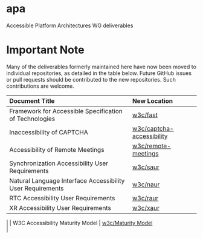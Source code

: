 # apa
Accessible Platform Architectures WG deliverables

# Important Note
Many of the deliverables formerly maintained here have now been moved to individual repositories, as detailed in the table below. Future GitHub issues or pull requests should be contributed to the new repositories. Such contributions are welcome.

| Document Title                                             | New Location                                                               |
|:-----------------------------------------------------------|:---------------------------------------------------------------------------|
| Framework for Accessible Specification of Technologies     | [w3c/fast](https://github.com/w3c/fast/)                                                                           |
| Inaccessibility of CAPTCHA                                 | [w3c/captcha-accessibility](https://github.com/w3c/captcha-accessibility/) |
| Accessibility of Remote Meetings                           | [w3c/remote-meetings](https://github.com/w3c/remote-meetings/)             |
| Synchronization Accessibility User Requirements            | [w3c/saur](https://github.com/w3c/saur/)                                   |
| Natural Language Interface Accessibility User Requirements | [w3c/naur](https://github.com/w3c/naur/)                                   |
| RTC Accessibility User Requirements                        | [w3c/raur](https://github.com/w3c/raur/)                                   |
| XR Accessibility User Requirements                         | [w3c/xaur](https://github.com/w3c/xaur/)   
|
| W3C Accessibility Maturity Model                           | [w3c/Maturity Model](https://github.com/w3c/maturity-model)   
|
